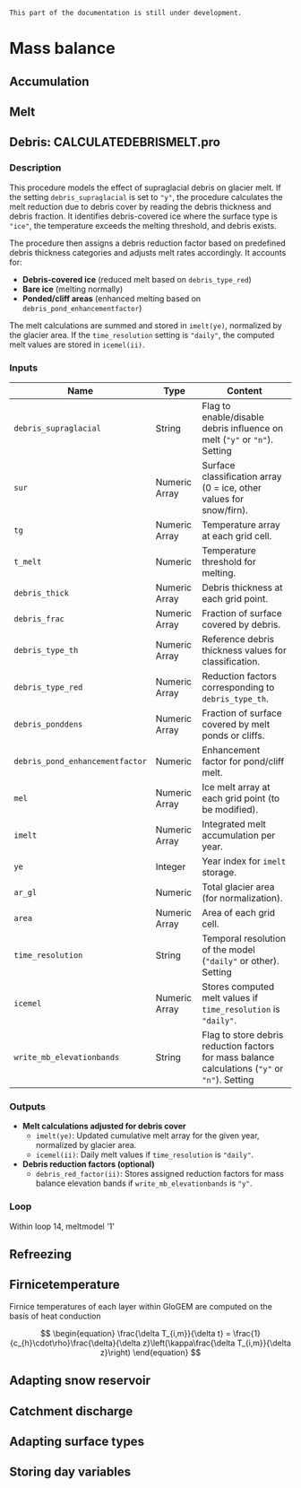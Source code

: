 ```{note}
This part of the documentation is still under development.
```
# Mass balance

## Accumulation

## Melt

## Debris: CALCULATEDEBRISMELT.pro

### Description 
This procedure models the effect of supraglacial debris on glacier melt. If the setting `debris_supraglacial` is set to `"y"`, the procedure calculates the melt reduction due to debris cover by reading the debris thickness and debris fraction. It identifies debris-covered ice where the surface type is `"ice"`, the temperature exceeds the melting threshold, and debris exists.  

The procedure then assigns a debris reduction factor based on predefined debris thickness categories and adjusts melt rates accordingly. It accounts for:
- **Debris-covered ice** (reduced melt based on `debris_type_red`)  
- **Bare ice** (melting normally)  
- **Ponded/cliff areas** (enhanced melting based on `debris_pond_enhancementfactor`)  

The melt calculations are summed and stored in `imelt(ye)`, normalized by the glacier area. If the `time_resolution` setting is `"daily"`, the computed melt values are stored in `icemel(ii)`.  

### Inputs 
| Name                          | Type       | Content  |  
|-------------------------------|-----------|------------------------------------------------------|  
| `debris_supraglacial`         | String    | Flag to enable/disable debris influence on melt (`"y"` or `"n"`).  Setting |  
| `sur`                         | Numeric Array | Surface classification array (0 = ice, other values for snow/firn).  |  
| `tg`                          | Numeric Array | Temperature array at each grid cell.  |  
| `t_melt`                      | Numeric    | Temperature threshold for melting.  |  
| `debris_thick`                | Numeric Array | Debris thickness at each grid point.  |  
| `debris_frac`                 | Numeric Array | Fraction of surface covered by debris.  |  
| `debris_type_th`              | Numeric Array | Reference debris thickness values for classification.  |  
| `debris_type_red`             | Numeric Array | Reduction factors corresponding to `debris_type_th`.  |  
| `debris_ponddens`             | Numeric Array | Fraction of surface covered by melt ponds or cliffs.  |  
| `debris_pond_enhancementfactor` | Numeric | Enhancement factor for pond/cliff melt.  |  
| `mel`                         | Numeric Array | Ice melt array at each grid point (to be modified).  |  
| `imelt`                       | Numeric Array | Integrated melt accumulation per year.  |  
| `ye`                          | Integer    | Year index for `imelt` storage.  |  
| `ar_gl`                       | Numeric    | Total glacier area (for normalization).  |  
| `area`                        | Numeric Array | Area of each grid cell.  |  
| `time_resolution`             | String    | Temporal resolution of the model (`"daily"` or other). Setting |  
| `icemel`                      | Numeric Array | Stores computed melt values if `time_resolution` is `"daily"`.  |  
| `write_mb_elevationbands`     | String    | Flag to store debris reduction factors for mass balance calculations (`"y"` or `"n"`). Setting  |  

### Outputs 
- **Melt calculations adjusted for debris cover**  
  - `imelt(ye)`: Updated cumulative melt array for the given year, normalized by glacier area.  
  - `icemel(ii)`: Daily melt values if `time_resolution` is `"daily"`.  
- **Debris reduction factors (optional)**  
  - `debris_red_factor(ii)`: Stores assigned reduction factors for mass balance elevation bands if `write_mb_elevationbands` is `"y"`.  

### Loop
Within loop 14, meltmodel '1'

## Refreezing

## Firnicetemperature

Firnice temperatures of each layer within GloGEM are computed on the basis of heat conduction

$$
\begin{equation}
\frac{\delta T_{i,m}}{\delta t} = \frac{1}{c_{h}\cdot\rho}\frac{\delta}{\delta z}\left(\kappa\frac{\delta T_{i,m}}{\delta z}\right)
\end{equation}
$$

## Adapting snow reservoir

## Catchment discharge

## Adapting surface types

## Storing day variables
